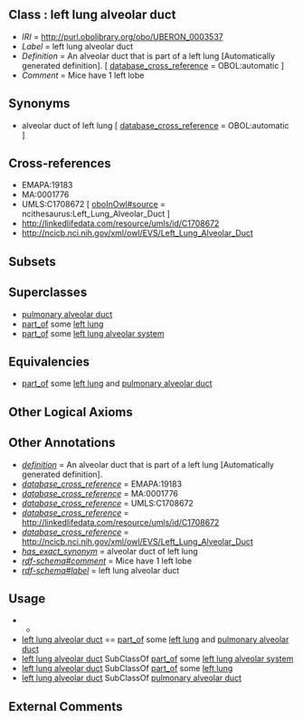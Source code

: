 
## Class : left lung alveolar duct

 * *IRI* = http://purl.obolibrary.org/obo/UBERON_0003537
 * *Label* = left lung alveolar duct
 * *Definition* = An alveolar duct that is part of a left lung [Automatically generated definition]. [ [database_cross_reference](../../ef/oboInOwl#hasDbXref.md) = OBOL:automatic ]
 * *Comment* = Mice have 1 left lobe

## Synonyms

 * alveolar duct of left lung [ [database_cross_reference](../../ef/oboInOwl#hasDbXref.md) = OBOL:automatic ]

## Cross-references

 * EMAPA:19183
 * MA:0001776
 * UMLS:C1708672 [ [oboInOwl#source](../../ce/oboInOwl#source.md) = ncithesaurus:Left_Lung_Alveolar_Duct ]
 * http://linkedlifedata.com/resource/umls/id/C1708672
 * http://ncicb.nci.nih.gov/xml/owl/EVS/Left_Lung_Alveolar_Duct

## Subsets


## Superclasses

 * [pulmonary alveolar duct](../../UBERON/73/UBERON_0002173.md)
 * [part_of](../../BFO/50/BFO_0000050.md) some [left lung](../../UBERON/68/UBERON_0002168.md)
 * [part_of](../../BFO/50/BFO_0000050.md) some [left lung alveolar system](../../UBERON/25/UBERON_0006525.md)

## Equivalencies

 * [part_of](../../BFO/50/BFO_0000050.md) some [left lung](../../UBERON/68/UBERON_0002168.md) and [pulmonary alveolar duct](../../UBERON/73/UBERON_0002173.md)

## Other Logical Axioms


## Other Annotations

 * *[definition](../../IAO/15/IAO_0000115.md)* = An alveolar duct that is part of a left lung [Automatically generated definition].
 * *[database_cross_reference](../../ef/oboInOwl#hasDbXref.md)* = EMAPA:19183
 * *[database_cross_reference](../../ef/oboInOwl#hasDbXref.md)* = MA:0001776
 * *[database_cross_reference](../../ef/oboInOwl#hasDbXref.md)* = UMLS:C1708672
 * *[database_cross_reference](../../ef/oboInOwl#hasDbXref.md)* = http://linkedlifedata.com/resource/umls/id/C1708672
 * *[database_cross_reference](../../ef/oboInOwl#hasDbXref.md)* = http://ncicb.nci.nih.gov/xml/owl/EVS/Left_Lung_Alveolar_Duct
 * *[has_exact_synonym](../../ym/oboInOwl#hasExactSynonym.md)* = alveolar duct of left lung
 * *[rdf-schema#comment](../../nt/rdf-schema#comment.md)* = Mice have 1 left lobe
 * *[rdf-schema#label](../../el/rdf-schema#label.md)* = left lung alveolar duct

## Usage

 * -
 * [left lung alveolar duct](../../UBERON/37/UBERON_0003537.md) == [part_of](../../BFO/50/BFO_0000050.md) some [left lung](../../UBERON/68/UBERON_0002168.md) and [pulmonary alveolar duct](../../UBERON/73/UBERON_0002173.md)
 * [left lung alveolar duct](../../UBERON/37/UBERON_0003537.md) SubClassOf [part_of](../../BFO/50/BFO_0000050.md) some [left lung alveolar system](../../UBERON/25/UBERON_0006525.md)
 * [left lung alveolar duct](../../UBERON/37/UBERON_0003537.md) SubClassOf [part_of](../../BFO/50/BFO_0000050.md) some [left lung](../../UBERON/68/UBERON_0002168.md)
 * [left lung alveolar duct](../../UBERON/37/UBERON_0003537.md) SubClassOf [pulmonary alveolar duct](../../UBERON/73/UBERON_0002173.md)

## External Comments


